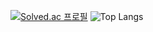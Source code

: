 [![Solved.ac 프로필](http://mazassumnida.wtf/api/v2/generate_badge?boj=sms7118)](https://solved.ac/sms7118)
![Top Langs](https://github-readme-stats.vercel.app/api/top-langs/?username=msung00&layout=compact)
